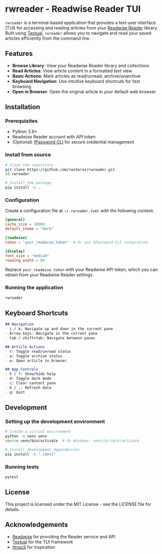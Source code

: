 # rwreader - Readwise Reader TUI

`rwreader` is a terminal-based application that provides a text user interface (TUI) for accessing and reading articles from your [Readwise Reader](https://readwise.io/reader) library. Built using [Textual](https://github.com/Textualize/textual), `rwreader` allows you to navigate and read your saved articles efficiently from the command line.

## Features

- **Browse Library**: View your Readwise Reader library and collections
- **Read Articles**: View article content in a formatted text view
- **Basic Actions**: Mark articles as read/unread, archive/unarchive
- **Keyboard Navigation**: Use intuitive keyboard shortcuts for fast browsing
- **Open in Browser**: Open the original article in your default web browser

## Installation

### Prerequisites

- Python 3.9+
- Readwise Reader account with API token
- (Optional) [1Password CLI](https://developer.1password.com/docs/cli) for secure credential management

### Install from source

```bash
# Clone the repository
git clone https://github.com/reuteras/rwreader.git
cd rwreader

# Install the package
pip install -e .
```

### Configuration

Create a configuration file at `~/.rwreader.toml` with the following content:

```toml
[general]
cache_size = 10000
default_theme = "dark"

[readwise]
token = "your_readwise_token"  # Or use 1Password CLI integration

[display]
font_size = "medium"
reading_width = 80
```

Replace `your_readwise_token` with your Readwise API token, which you can obtain from your Readwise Reader settings.

### Running the application

```bash
rwreader
```

## Keyboard Shortcuts

```markdown
## Navigation
- j / k: Navigate up and down in the current pane
- Arrow keys: Navigate in the current pane
- tab / shift+tab: Navigate between panes

## Article Actions
- r: Toggle read/unread status
- a: Toggle archive status
- o: Open article in browser

## App Controls
- h / ?: Show/hide help
- d: Toggle dark mode
- c: Clear content pane
- G / ,: Refresh data
- q: Quit
```

## Development

### Setting up the development environment

```bash
# Create a virtual environment
python -m venv venv
source venv/bin/activate  # On Windows: venv\Scripts\activate

# Install development dependencies
pip install -e ".[dev]"
```

### Running tests

```bash
pytest
```

## License

This project is licensed under the MIT License - see the LICENSE file for details.

## Acknowledgements

- [Readwise](https://readwise.io) for providing the Reader service and API
- [Textual](https://github.com/Textualize/textual) for the TUI framework
- [ttrsscli](https://github.com/reuteras/ttrsscli) for inspiration
